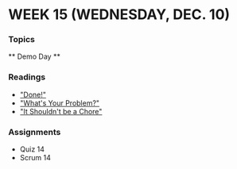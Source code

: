 # WEEK 15 (WEDNESDAY, DEC. 10)

### Topics
** Demo Day **

### Readings
* ["Done!"](http://gettingreal.37signals.com/ch06_Done.php)
* ["What's Your Problem?"](http://gettingreal.37signals.com/ch02_Whats_Your_Problem.php)
* ["It Shouldn't be a Chore"](http://gettingreal.37signals.com/ch02_It_Shouldnt_be_a_Chore.php)

### Assignments
* Quiz 14
* Scrum 14